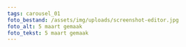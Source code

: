 ```yaml
---
tags: carousel_01
foto_bestand: /assets/img/uploads/screenshot-editor.jpg
foto_alt: 5 maart gemaak
foto_tekst: 5 maart gemaak
---
```

